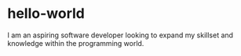 # hello-world
I am an aspiring software developer looking to expand my skillset and knowledge within the programming world.
